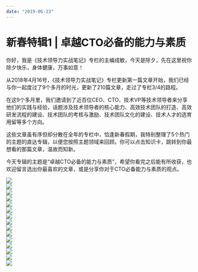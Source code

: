 ```yaml
---
date: "2019-06-23"
---  
```

      
# 新春特辑1 | 卓越CTO必备的能力与素质
你好，我是《技术领导力实战笔记》专栏的主编成敏，今天是除夕，先在这里祝你除夕快乐，身体健康，万事如意！

从2018年4月16号，《技术领导力实战笔记》专栏更新第一篇文章开始，我们已经与你一起度过了9个多月的时光，更新了210篇文章，走过了专栏3/4的路程。

在这9个多月里，我们邀请到了近百位CEO、CTO、技术VP等技术领导者来分享他们的实践与经验，话题涉及技术领导者的核心能力、高效技术团队的打造、高效研发流程的建设、技术团队的考核与激励、技术团队文化的建设、技术人才的选育用留等多个方向。

这些文章虽有序但却分散在全年的专栏中，恰逢新春假期，我特别整理了5个热门的主题的直达专辑，以便您按照主题领域来回顾。你可以点击知识卡，跳转到你最想看的那篇文章，温故而知新。

今天专辑的主题是“卓越CTO必备的能力与素质”，希望你看完之后能有所收获，也欢迎留言选出你最喜欢的文章，或是分享你对于CTO必备能力与素质的观点。

[![](./httpsstatic001geekbangorgresourceimage758875fadc34ed0fe3ad712b118d36890a88.jpg)](https://time.geekbang.org/column/article/6257)  
[![](./httpsstatic001geekbangorgresourceimage7b427b3800353526c0b11ee12984bd913e42.jpg)](https://time.geekbang.org/column/article/6374)  
[![](./httpsstatic001geekbangorgresourceimage91f391e8a7c392886eed5818e57d839fe4f3.jpg)](https://time.geekbang.org/column/article/6399)  
[![](./httpsstatic001geekbangorgresourceimagefdfdfd2c65875e853d80592a45ab5f30d7fd.jpg)](https://time.geekbang.org/column/article/6581)  
[![](./httpsstatic001geekbangorgresourceimage65fb6573a0c475e2dcbe9e4cac0afdd5a8fb.jpg)](https://time.geekbang.org/column/article/6585)  
[![](./httpsstatic001geekbangorgresourceimagecb04cbbb2f888d5901ded73f3140d669e904.jpg)](https://time.geekbang.org/column/article/6656)  
[![](./httpsstatic001geekbangorgresourceimagea467a4674df83038f293aaa29e69ce476467.jpg)](https://time.geekbang.org/column/article/9426)  
[![](./httpsstatic001geekbangorgresourceimage36ef36e080389c6bdd98c4471382f86008ef.jpg)](https://time.geekbang.org/column/article/10154)  
[![](./httpsstatic001geekbangorgresourceimage860386916db73d10f80ca26147aa06963903.jpg)](https://time.geekbang.org/column/article/12246)  
[![](./httpsstatic001geekbangorgresourceimage3fbc3f0a4e2e6ab86ae2d9ba042f32d4efbc.jpg)](https://time.geekbang.org/column/article/12378)  
[![](./httpsstatic001geekbangorgresourceimage9c879c19f06035aac28dd1f8b57468f62487.jpg)](https://time.geekbang.org/column/article/74338)  
[![](./httpsstatic001geekbangorgresourceimage4cbe4ccb6db91735b0184e2122ca0a2e8bbe.jpg)](https://time.geekbang.org/column/article/75341)  
[![](./httpsstatic001geekbangorgresourceimagebd21bd33e29204f5197b4ea8c952e3774621.jpg)](https://time.geekbang.org/column/article/79774)  
[![](./httpsstatic001geekbangorgresourceimage3a1c3a2a5f71b8b7090991544156f447ed1c.jpg)](https://time.geekbang.org/column/article/6297)  
[![](./httpsstatic001geekbangorgresourceimage237923ce1ca0b690f0e142f7aed0029bb979.jpg)](https://time.geekbang.org/column/article/42080)

<!-- [[[read_end]]] -->